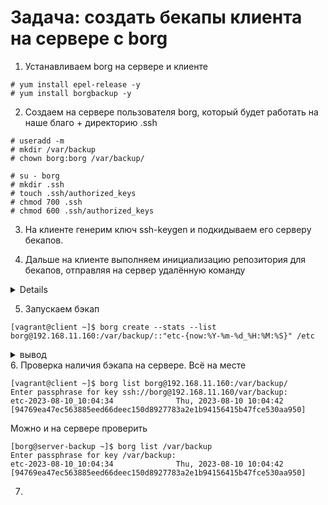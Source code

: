 # Задача: создать бекапы клиента на сервере с borg

1. Устанавливаем borg на сервере и клиенте
```
# yum install epel-release -y
# yum install borgbackup -y
```
2. Создаем на сервере пользователя borg, который будет работать на наше благо + директорию .ssh
```
# useradd -m 			
# mkdir /var/backup
# chown borg:borg /var/backup/

# su - borg
# mkdir .ssh
# touch .ssh/authorized_keys
# chmod 700 .ssh
# chmod 600 .ssh/authorized_keys
```
3. На клиенте генерим ключ ssh-keygen и подкидываем его серверу  бекапов.

4. Дальше на клиенте выполняем инициализацию репозитория для бекапов, отправляя на сервер удалённую команду
<details>
  
```
[vagrant@client ~]$ borg init --encryption=repokey borg@192.168.11.160:/var/backup/
The authenticity of host '192.168.11.160 (192.168.11.160)' can't be established.
ECDSA key fingerprint is SHA256:qJU14ZGz+hueqe6dQsWAMRmdKyLQBKYnZTTdcc71Rcs.
ECDSA key fingerprint is MD5:76:6e:32:93:3c:51:13:84:3c:6b:e1:13:c4:6d:1d:8c.
Are you sure you want to continue connecting (yes/no)? yes
Remote: Warning: Permanently added '192.168.11.160' (ECDSA) to the list of known hosts.
Enter new passphrase: 
Enter same passphrase again: 
Do you want your passphrase to be displayed for verification? [yN]: y
Your passphrase (between double-quotes): "***"
Make sure the passphrase displayed above is exactly what you wanted.

By default repositories initialized with this version will produce security
errors if written to with an older version (up to and including Borg 1.0.8).

If you want to use these older versions, you can disable the check by running:
borg upgrade --disable-tam ssh://borg@192.168.11.160/var/backup

See https://borgbackup.readthedocs.io/en/stable/changes.html#pre-1-0-9-manifest-spoofing-vulnerability for details about the security implications.

IMPORTANT: you will need both KEY AND PASSPHRASE to access this repo!
If you used a repokey mode, the key is stored in the repo, but you should back it up separately.
Use "borg key export" to export the key, optionally in printable format.
Write down the passphrase. Store both at safe place(s).
```
</details>

5. Запускаем бэкап
```
[vagrant@client ~]$ borg create --stats --list borg@192.168.11.160:/var/backup/::"etc-{now:%Y-%m-%d_%H:%M:%S}" /etc
```
<details>
 <summary>вывод</summary>
  
```
------------------------------------------------------------------------------
Archive name: etc-2023-08-10_10:04:34
Archive fingerprint: 94769ea47ec563885eed66deec150d8927783a2e1b94156415b47fce530aa950
Time (start): Thu, 2023-08-10 10:04:42
Time (end):   Thu, 2023-08-10 10:04:43
Duration: 0.97 seconds
Number of files: 412
Utilization of max. archive size: 0%
------------------------------------------------------------------------------
                       Original size      Compressed size    Deduplicated size
This archive:               17.45 MB              5.86 MB              5.85 MB
All archives:               17.45 MB              5.86 MB              5.85 MB

                       Unique chunks         Total chunks
Chunk index:                     405                  411
------------------------------------------------------------------------------
```
</details>
6. Проверка наличия бэкапа на сервере. Всё на месте

```
[vagrant@client ~]$ borg list borg@192.168.11.160:/var/backup/
Enter passphrase for key ssh://borg@192.168.11.160/var/backup: 
etc-2023-08-10_10:04:34              Thu, 2023-08-10 10:04:42 [94769ea47ec563885eed66deec150d8927783a2e1b94156415b47fce530aa950]
```
  Можно и на сервере проверить
  
```
[borg@server-backup ~]$ borg list /var/backup
Enter passphrase for key /var/backup: 
etc-2023-08-10_10:04:34              Thu, 2023-08-10 10:04:42 [94769ea47ec563885eed66deec150d8927783a2e1b94156415b47fce530aa950]
```

7. 
